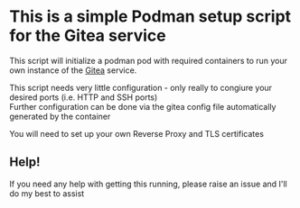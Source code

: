 # This is a simple Podman setup script for the Gitea service

This script will initialize a podman pod with required containers to run your own
instance of the [Gitea](https://github.com/go-gitea/gitea) service.  

This script needs very little configuration - only really to congiure your desired ports (i.e. HTTP and SSH ports)  
Further configuration can be done via the gitea config file automatically generated by the container  

You will need to set up your own Reverse Proxy and TLS certificates  


## Help!
If you need any help with getting this running, please raise an issue and I'll do my best to assist

